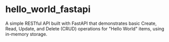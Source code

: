 # hello_world_fastapi
A simple RESTful API built with FastAPI that demonstrates basic Create, Read, Update, and Delete (CRUD) operations for "Hello World" items, using in-memory storage.
